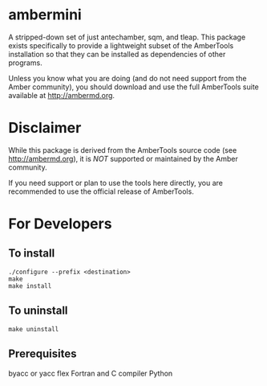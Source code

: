 ambermini
=========

A stripped-down set of just antechamber, sqm, and tleap. This package exists
specifically to provide a lightweight subset of the AmberTools installation so
that they can be installed as dependencies of other programs.

Unless you know what you are doing (and do not need support from the Amber
community), you should download and use the full AmberTools suite available at
http://ambermd.org.

Disclaimer
==========

While this package is derived from the AmberTools source code (see
http://ambermd.org), it is *NOT* supported or maintained by the Amber community.

If you need support or plan to use the tools here directly, you are recommended
to use the official release of AmberTools.


For Developers
==============

To install
----------

```
./configure --prefix <destination>
make
make install
```


To uninstall
------------

`make uninstall`


Prerequisites
-------------
byacc or yacc
flex
Fortran and C compiler
Python
